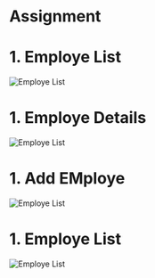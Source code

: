 # Assignment
# 1. Employe List
![Employe List](https://github.com/MadhuKumar77/Assignment/blob/master/Screenshots/Image1.jpeg "Employe List")

# 1. Employe Details
![Employe List](https://github.com/MadhuKumar77/Assignment/blob/master/Screenshots/Image2.jpeg "Employe List")

# 1. Add EMploye
![Employe List](https://github.com/MadhuKumar77/Assignment/blob/master/Screenshots/Image3.jpeg "Employe List")

# 1. Employe List
![Employe List](https://github.com/MadhuKumar77/Assignment/blob/master/Screenshots/Image4.jpeg "Employe List")

